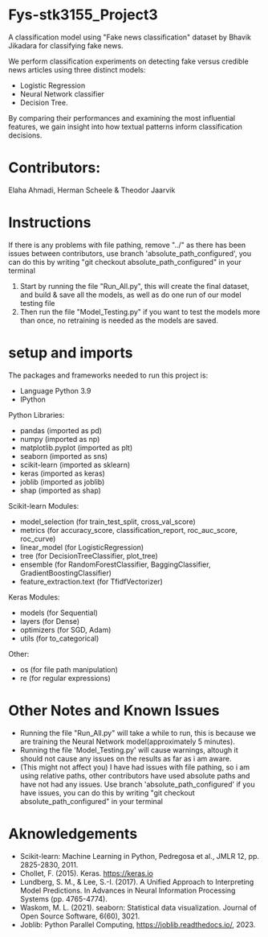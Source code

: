 # Fys-stk3155_Project3
A classification model using "Fake news classification" dataset by
Bhavik Jikadara for classifying fake news.

We perform classification experiments on detecting fake versus credible news articles using three distinct models:
- Logistic Regression
- Neural Network classifier
- Decision Tree.

By comparing their performances and examining the most influential features,
we gain insight into how textual patterns inform classification decisions.


# Contributors:

Elaha Ahmadi, Herman Scheele & Theodor Jaarvik


# Instructions

If there is any problems with file pathing, remove "../" as there has been issues between contributors, use branch 'absolute_path_configured', you can do this
by writing "git checkout absolute_path_configured" in your terminal

1. Start by running the file "Run_All.py", this will create the final dataset, and build & save all the models, as well as do one run of our model testing file
2. Then run the file "Model_Testing.py" if you want to test the models more than once, no retraining is needed as the models are saved.

# setup and imports
The packages and frameworks needed to run this project is:

- Language Python 3.9
- IPython

Python Libraries:

- pandas (imported as pd)
- numpy (imported as np)
- matplotlib.pyplot (imported as plt)
- seaborn (imported as sns)
- scikit-learn (imported as sklearn)
- keras (imported as keras)
- joblib (imported as joblib)
- shap (imported as shap)

Scikit-learn Modules:

- model_selection (for train_test_split, cross_val_score)
- metrics (for accuracy_score, classification_report, roc_auc_score, roc_curve)
- linear_model (for LogisticRegression)
- tree (for DecisionTreeClassifier, plot_tree)
- ensemble (for RandomForestClassifier, BaggingClassifier, GradientBoostingClassifier)
- feature_extraction.text (for TfidfVectorizer)

Keras Modules:

- models (for Sequential)
- layers (for Dense)
- optimizers (for SGD, Adam)
- utils (for to_categorical)

Other:

- os (for file path manipulation)
- re (for regular expressions)

# Other Notes and Known Issues

- Running the file "Run_All.py" will take a while to run, this is because we are training the Neural Network model(approximately 5 minutes).
- Running the file 'Model_Testing.py' will cause warnings, altough it should not cause any issues on the results as far as i am aware.
- (This might not affect you) I have had issues with file pathing, so i am using relative paths, other contributors have used absolute paths and have not had any issues. Use branch 'absolute_path_configured' if you have issues, you can do this
  by writing "git checkout absolute_path_configured" in your terminal

# Aknowledgements

- Scikit-learn: Machine Learning in Python, Pedregosa et al., JMLR 12, pp. 2825-2830, 2011.
- Chollet, F. (2015). Keras. https://keras.io
- Lundberg, S. M., & Lee, S.-I. (2017). A Unified Approach to Interpreting Model Predictions. In Advances in Neural Information Processing Systems (pp. 4765-4774).
- Waskom, M. L. (2021). seaborn: Statistical data visualization. Journal of Open Source Software, 6(60), 3021.
- Joblib: Python Parallel Computing, https://joblib.readthedocs.io/, 2023.
